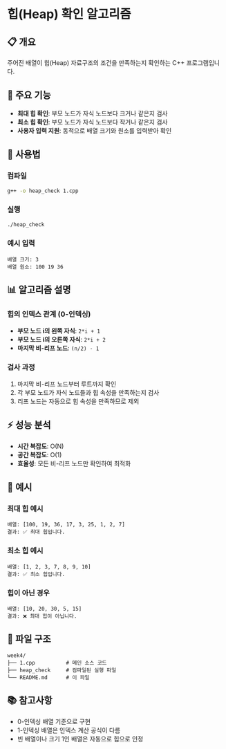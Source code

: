 # 힙(Heap) 확인 알고리즘

## 📋 개요
주어진 배열이 힙(Heap) 자료구조의 조건을 만족하는지 확인하는 C++ 프로그램입니다.

## 🎯 주요 기능
- **최대 힙 확인**: 부모 노드가 자식 노드보다 크거나 같은지 검사
- **최소 힙 확인**: 부모 노드가 자식 노드보다 작거나 같은지 검사
- **사용자 입력 지원**: 동적으로 배열 크기와 원소를 입력받아 확인

## 🚀 사용법

### 컴파일
```bash
g++ -o heap_check 1.cpp
```

### 실행
```bash
./heap_check
```

### 예시 입력
```
배열 크기: 3
배열 원소: 100 19 36
```

## 📊 알고리즘 설명

### 힙의 인덱스 관계 (0-인덱싱)
- **부모 노드 i의 왼쪽 자식**: `2*i + 1`
- **부모 노드 i의 오른쪽 자식**: `2*i + 2`
- **마지막 비-리프 노드**: `(n/2) - 1`

### 검사 과정
1. 마지막 비-리프 노드부터 루트까지 확인
2. 각 부모 노드가 자식 노드들과 힙 속성을 만족하는지 검사
3. 리프 노드는 자동으로 힙 속성을 만족하므로 제외

## ⚡ 성능 분석
- **시간 복잡도**: O(N)
- **공간 복잡도**: O(1)
- **효율성**: 모든 비-리프 노드만 확인하여 최적화

## 📝 예시

### 최대 힙 예시
```
배열: [100, 19, 36, 17, 3, 25, 1, 2, 7]
결과: ✅ 최대 힙입니다.
```

### 최소 힙 예시
```
배열: [1, 2, 3, 7, 8, 9, 10]
결과: ✅ 최소 힙입니다.
```

### 힙이 아닌 경우
```
배열: [10, 20, 30, 5, 15]
결과: ❌ 최대 힙이 아닙니다.
```

## 🔧 파일 구조
```
week4/
├── 1.cpp          # 메인 소스 코드
├── heap_check     # 컴파일된 실행 파일
└── README.md      # 이 파일
```

## 📚 참고사항
- 0-인덱싱 배열 기준으로 구현
- 1-인덱싱 배열은 인덱스 계산 공식이 다름
- 빈 배열이나 크기 1인 배열은 자동으로 힙으로 인정
